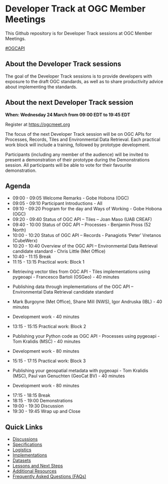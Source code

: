 # Developer Track at OGC Member Meetings



This Github repository is for Developer Track sessions at OGC Member Meetings.

[#OGCAPI](https://twitter.com/hashtag/OGCAPI)


About the Developer Track sessions
----------------

The goal of the Developer Track sessions is to provide developers with exposure to the draft OGC standards, as well as to share productivity advice about implementing the standards.

About the next Developer Track session
----------------

**When: Wednesday 24 March from 09:00 EDT to 19:45 EDT**

Register at https://ogcmeet.org

The focus of the next Developer Track session will be on OGC APIs for Processes, Records, Tiles and Environmental Data Retrieval. Each practical work block will include a training, followed by prototype development.

Participants (including any member of the audience) will be invited to present a demonstration of their prototype during the Demonstrations session. All participants will be able to vote for their favourite demonstration.



Agenda
------

* 09:00 - 09:05 Welcome Remarks - Gobe Hobona (OGC)
* 09:05 - 09:10 Participant Introductions - All
* 09:10 - 09:20 Program for the day and Ways of Working - Gobe Hobona (OGC)
* 09:20 - 09:40 Status of OGC API – Tiles – Joan Maso (UAB CREAF)
* 09:40 - 10:00 Status of OGC API – Processes - Benjamin Pross (52 North)
* 10:00 - 10:20 Status of OGC API – Records - Panagiotis ‘Peter’ Vretanos (CubeWerx)
* 10:20 - 10:40 Overview of the OGC API – Environmental Data Retrieval candidate standard - Chris Little (Met Office)
* 10:40 - 11:15 Break
* 11:15 - 13:15 Practical work: Block 1

- Retrieving vector tiles from OGC API - Tiles implementations using pygeoapi - Francesco Bartoli (OSGeo) - 40 minutes

-	Publishing data through implementations of the OGC API – Environmental Data Retrieval candidate standard

- Mark Burgoyne (Met Office), Shane Mill (NWS), Igor Andruska (IBL) - 40 minutes

-	Development work - 40 minutes

* 13:15 - 15:15 Practical work: Block 2

-	Publishing your Python code as OGC API - Processes using pygeoapi - Tom Kralidis (MSC) - 40 minutes

-	Development work - 80 minutes

* 15:15 - 17:15 Practical work: Block 3

-	Publishing your geospatial metadata with pygeoapi - Tom Kralidis (MSC), Paul van Genuchten (GeoCat BV) - 40 minutes

-	Development work - 80 minutes

* 17:15 - 18:15 Break
* 18:15 - 19:00 Demonstrations
* 19:00 - 19:30 Discussion
* 19:30 - 19:45 Wrap up and Close

Quick Links
------

* [Discussions](https://github.com/opengeospatial/developer-track/discussions)
* [Specifications](./specs.adoc)
* [Logistics](./logistics.adoc)
* [Implementations](./implementations.adoc)
* [Datasets](./Shared_Datasets/README.md)
* [Lessons and Next Steps](./lessonsAndNextSteps.adoc)
* [Additional Resources](./additionalResources.adoc)
* [Frequently Asked Questions (FAQs)](./FAQ.adoc)
